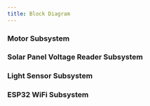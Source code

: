 ```yaml
---
title: Block Diagram
---
```


### Motor Subsystem

### Solar Panel Voltage Reader Subsystem

### Light Sensor Subsystem

### ESP32 WiFi Subsystem
